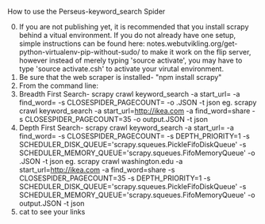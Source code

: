 How to use the Perseus-keyword_search Spider

0.  If you are not publishing yet, it is recommended that you install scrapy behind a vitual environment. If you do not already have one setup, simple instructions can be found here: notes.webutvikling.org/get-python-virtualenv-pip-without-sudo/ to make it work on the flip server, however instead of merely typing 'source activate', you may have to type 'source activate.csh' to activate your virutal environment.
1.  Be sure that the web scraper is installed- "npm install scrapy"
2.  From the command line: 
3.  Breadth First Search-
scrapy crawl keyword_search -a start_url=<url> -a find_word=<target-word> -s CLOSESPIDER_PAGECOUNT=<max pages> -o <filename>.JSON -t json
eg. scrapy crawl keyword_search -a start_url=http://ikea.com -a find_word=share -s CLOSESPIDER_PAGECOUNT=35 -o output.JSON -t json
4.  Depth First Search-
scrapy crawl keyword_search -a start_url=<url> -a find_word=<target-word> -s CLOSESPIDER_PAGECOUNT=<max pages> -s DEPTH_PRIORITY=1 -s SCHEDULER_DISK_QUEUE='scrapy.squeues.PickleFifoDiskQueue' -s SCHEDULER_MEMORY_QUEUE='scrapy.squeues.FifoMemoryQueue' -o <filename>.JSON -t json
eg. scrapy crawl washington.edu -a start_url=http://ikea.com -a find_word=share -s CLOSESPIDER_PAGECOUNT=35 -s DEPTH_PRIORITY=1 -s SCHEDULER_DISK_QUEUE='scrapy.squeues.PickleFifoDiskQueue' -s SCHEDULER_MEMORY_QUEUE='scrapy.squeues.FifoMemoryQueue' -o output.JSON -t json
5.  cat <output file> to see your links		
